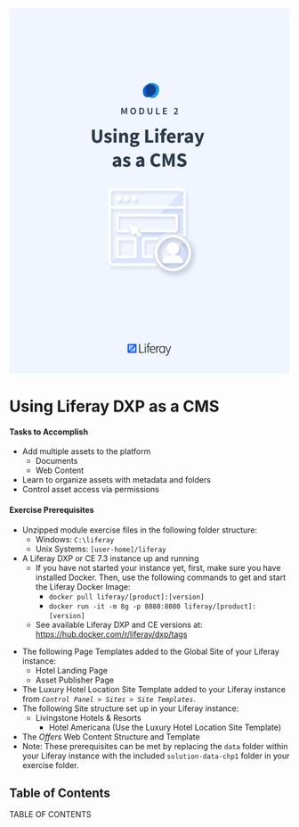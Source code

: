 <img src="images/cover.png" />

<div class="page"></div>

# Using Liferay DXP as a CMS

<div class="ahead">

#### Tasks to Accomplish

* Add multiple assets to the platform
    - Documents
    - Web Content
* Learn to organize assets with metadata and folders
* Control asset access via permissions

#### Exercise Prerequisites

* Unzipped module exercise files in the following folder structure:
    * Windows: <code>C:\liferay</code>
    * Unix Systems: <code>[user-home]/liferay</code>
* A Liferay DXP or CE 7.3 instance up and running 
    - If you have not started your instance yet, first, make sure you have installed Docker. Then, use the following commands to get and start the Liferay Docker Image: 
        * `docker pull liferay/[product]:[version]`
        * `docker run -it -m 8g -p 8080:8080 liferay/[product]:[version]`
    - See available Liferay DXP and CE versions at: <a href="https://hub.docker.com/r/liferay/dxp/tags">https://hub.docker.com/r/liferay/dxp/tags</a>

</div>

<div class="page"></div>

<div class="ahead">

* The following Page Templates added to the Global Site of your Liferay instance:
    * Hotel Landing Page 
    * Asset Publisher Page 
* The Luxury Hotel Location Site Template added to your Liferay instance from _`Control Panel > Sites > Site Templates`_.
* The following Site structure set up in your Liferay instance:
    * Livingstone Hotels & Resorts
        * Hotel Americana (Use the Luxury Hotel Location Site Template)
* The _Offers_ Web Content Structure and Template 
* Note: These prerequisites can be met by replacing the `data` folder within your Liferay instance with the included `solution-data-chp1` folder in your exercise folder.

</div>

<h2> Table of Contents </h2>

TABLE OF CONTENTS

